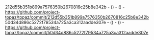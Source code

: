 212d55b351b899a7576350b2670816c25b8e342b -  () -  () - https://github.com/project-topaz/topaz/commit/212d55b351b899a7576350b2670816c25b8e342b
50d34d886c5272f79534a725a3ca312aadde307e -  () -  () - https://github.com/project-topaz/topaz/commit/50d34d886c5272f79534a725a3ca312aadde307e
